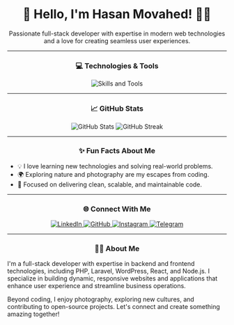 <h1 align="center">👋 Hello, I'm Hasan Movahed! 👨‍💻</h1>

<p align="center">
  Passionate full-stack developer with expertise in modern web technologies and a love for creating seamless user experiences.
</p>

---

<h3 align="center">💻 Technologies & Tools</h3>
<p align="center">
  <img src="https://skillicons.dev/icons?i=php,wordpress,laravel,html,css,js,jquery,react,bootstrap,python,nodejs" alt="Skills and Tools">
</p>

---

<h3 align="center">📈 GitHub Stats</h3>
<p align="center">
  <img src="https://github-readme-stats.vercel.app/api?username=hasanmova&show_icons=true&theme=radical" alt="GitHub Stats">
  <img src="https://github-readme-streak-stats.herokuapp.com/?user=hasanmova&theme=radical&hide_border=true" alt="GitHub Streak">
</p>

---

<h3 align="center">✨ Fun Facts About Me</h3>
<ul>
  <li>💡 I love learning new technologies and solving real-world problems.</li>
  <li>🌍 Exploring nature and photography are my escapes from coding.</li>
  <li>🎯 Focused on delivering clean, scalable, and maintainable code.</li>
</ul>

---

<h3 align="center">🌐 Connect With Me</h3>
<p align="center">
  <a href="https://www.linkedin.com/in/hasanmovahed/" target="_blank">
    <img src="https://img.shields.io/badge/LinkedIn-0077B5?style=for-the-badge&logo=linkedin&logoColor=white" alt="LinkedIn">
  </a>
  <a href="https://github.com/hasanmova" target="_blank">
    <img src="https://img.shields.io/badge/GitHub-181717?style=for-the-badge&logo=github&logoColor=white" alt="GitHub">
  </a>
  <a href="https://www.instagram.com/hasan.mova/" target="_blank">
    <img src="https://img.shields.io/badge/Instagram-E4405F?style=for-the-badge&logo=instagram&logoColor=white" alt="Instagram">
  </a>
  <a href="https://t.me/hasanmova" target="_blank">
    <img src="https://img.shields.io/badge/Telegram-2CA5E0?style=for-the-badge&logo=telegram&logoColor=white" alt="Telegram">
  </a>
</p>

---

<h3 align="center">🧑‍💻 About Me</h3>
<p>
  I'm a full-stack developer with expertise in backend and frontend technologies, including PHP, Laravel, WordPress, React, and Node.js. 
  I specialize in building dynamic, responsive websites and applications that enhance user experience and streamline business operations.
</p>
<p>
  Beyond coding, I enjoy photography, exploring new cultures, and contributing to open-source projects. Let's connect and create something amazing together!
</p>
